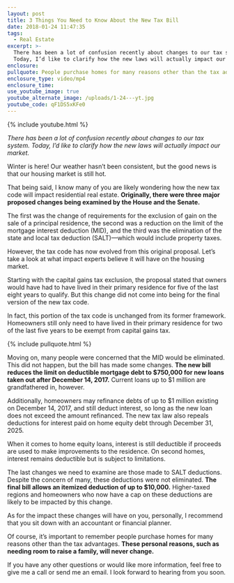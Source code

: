 ```yaml
---
layout: post
title: 3 Things You Need to Know About the New Tax Bill
date: 2018-01-24 11:47:35
tags:
  - Real Estate
excerpt: >-
  There has been a lot of confusion recently about changes to our tax system.
  Today, I’d like to clarify how the new laws will actually impact our market.
enclosure:
pullquote: People purchase homes for many reasons other than the tax advantages.
enclosure_type: video/mp4
enclosure_time:
use_youtube_image: true
youtube_alternate_image: /uploads/1-24---yt.jpg
youtube_code: qF1DS5xKFe0
---
```



{% include youtube.html %}

*There has been a lot of confusion recently about changes to our tax system. Today, I’d like to clarify how the new laws will actually impact our market.*

Winter is here! Our weather hasn’t been consistent, but the good news is that our housing market is still hot.

That being said, I know many of you are likely wondering how the new tax code will impact residential real estate. **Originally, there were three major proposed changes being examined by the House and the Senate.**

The first was the change of requirements for the exclusion of gain on the sale of a principal residence, the second was a reduction on the limit of the mortgage interest deduction (MID), and the third was the elimination of the state and local tax deduction (SALT)—which would include property taxes.

However, the tax code has now evolved from this original proposal. Let’s take a look at what impact experts believe it will have on the housing market.

Starting with the capital gains tax exclusion, the proposal stated that owners would have had to have lived in their primary residence for five of the last eight years to qualify. But this change did not come into being for the final version of the new tax code.

In fact, this portion of the tax code is unchanged from its former framework. Homeowners still only need to have lived in their primary residence for two of the last five years to be exempt from capital gains tax.

{% include pullquote.html %}

Moving on, many people were concerned that the MID would be eliminated. This did not happen, but the bill has made some changes. **The new bill reduces the limit on deductible mortgage debt to $750,000 for new loans taken out after December 14, 2017.** Current loans up to $1 million are grandfathered in, however.

Additionally, homeowners may refinance debts of up to $1 million existing on December 14, 2017, and still deduct interest, so long as the new loan does not exceed the amount refinanced. The new tax law also repeals deductions for interest paid on home equity debt through December 31, 2025.

When it comes to home equity loans, interest is still deductible if proceeds are used to make improvements to the residence. On second homes, interest remains deductible but is subject to limitations.

The last changes we need to examine are those made to SALT deductions. Despite the concern of many, these deductions were not eliminated. **The final bill allows an itemized deduction of up to $10,000.** Higher-taxed regions and homeowners who now have a cap on these deductions are likely to be impacted by this change.

As for the impact these changes will have on you, personally, I recommend that you sit down with an accountant or financial planner.

Of course, it’s important to remember people purchase homes for many reasons other than the tax advantages. **These personal reasons, such as needing room to raise a family, will never change.**

If you have any other questions or would like more information, feel free to give me a call or send me an email. I look forward to hearing from you soon.